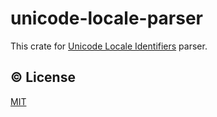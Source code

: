 # unicode-locale-parser

This crate for [Unicode Locale Identifiers](https://unicode.org/reports/tr35/#Unicode_locale_identifier) parser.

## ©️ License

[MIT](https://opensource.org/licenses/MIT)